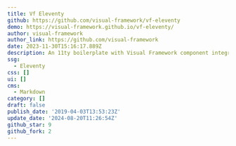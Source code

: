 ```yaml
---
title: Vf Eleventy
github: https://github.com/visual-framework/vf-eleventy
demo: https://visual-framework.github.io/vf-eleventy/
author: visual-framework
author_link: https://github.com/visual-framework
date: 2023-11-30T15:16:17.889Z
description: An 11ty boilerplate with Visual Framework component integration
ssg:
  - Eleventy
css: []
ui: []
cms:
  - Markdown
category: []
draft: false
publish_date: '2019-04-03T13:53:23Z'
update_date: '2024-08-20T11:26:54Z'
github_star: 9
github_fork: 2
---
```

